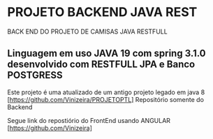 # PROJETO BACKEND JAVA REST
BACK END DO PROJETO DE CAMISAS JAVA RESTFULL

## Linguagem em uso JAVA 19 com spring 3.1.0 desenvolvido com RESTFULL JPA e Banco POSTGRESS

Este projeto é uma atualizado de um antigo projeto legado em java 8 [https://github.com/Vinizeira/PROJETOPTL]
Repositório somente do Backend

Segue link do repostiório do FrontEnd usando ANGULAR [https://github.com/Vinizeira]
